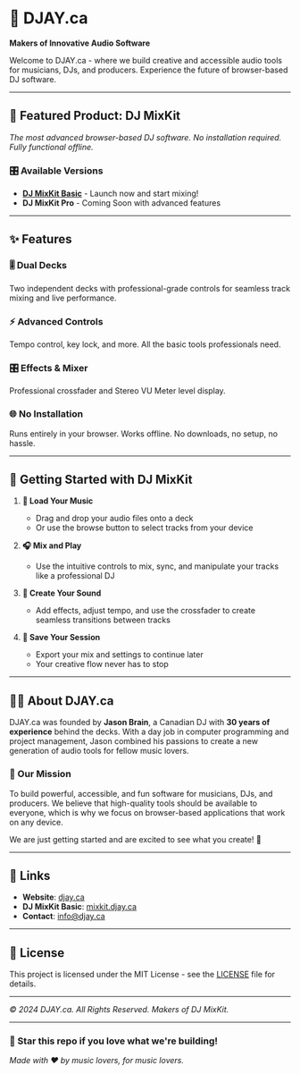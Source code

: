 # 🎵 DJAY.ca

**Makers of Innovative Audio Software**

Welcome to DJAY.ca - where we build creative and accessible audio tools for musicians, DJs, and producers. Experience the future of browser-based DJ software.

---

## 🚀 Featured Product: **DJ MixKit**

*The most advanced browser-based DJ software. No installation required. Fully functional offline.*

### 🎛️ Available Versions

- **[DJ MixKit Basic](https://mixkit.djay.ca)** - Launch now and start mixing!
- **DJ MixKit Pro** - Coming Soon with advanced features

---

## ✨ Features

### 🎚️ **Dual Decks**
Two independent decks with professional-grade controls for seamless track mixing and live performance.

### ⚡ **Advanced Controls**
Tempo control, key lock, and more. All the basic tools professionals need.

### 🎛️ **Effects & Mixer**
Professional crossfader and Stereo VU Meter level display.

### 🌐 **No Installation**
Runs entirely in your browser. Works offline. No downloads, no setup, no hassle.

---

## 🎯 Getting Started with DJ MixKit

1. **🎵 Load Your Music**
   - Drag and drop your audio files onto a deck
   - Or use the browse button to select tracks from your device

2. **🎧 Mix and Play**
   - Use the intuitive controls to mix, sync, and manipulate your tracks like a professional DJ

3. **🎨 Create Your Sound**
   - Add effects, adjust tempo, and use the crossfader to create seamless transitions between tracks

4. **💾 Save Your Session**
   - Export your mix and settings to continue later
   - Your creative flow never has to stop

---

## 👨‍💻 About DJAY.ca

DJAY.ca was founded by **Jason Brain**, a Canadian DJ with **30 years of experience** behind the decks. With a day job in computer programming and project management, Jason combined his passions to create a new generation of audio tools for fellow music lovers.

### 🎯 Our Mission
To build powerful, accessible, and fun software for musicians, DJs, and producers. We believe that high-quality tools should be available to everyone, which is why we focus on browser-based applications that work on any device.

We are just getting started and are excited to see what you create! 🚀

---

## 🔗 Links

- **Website**: [djay.ca](https://djay.ca)
- **DJ MixKit Basic**: [mixkit.djay.ca](https://mixkit.djay.ca)
- **Contact**: [info@djay.ca](mailto:info@djay.ca)

---

## 📄 License

This project is licensed under the MIT License - see the [LICENSE](LICENSE) file for details.

---

*© 2024 DJAY.ca. All Rights Reserved. Makers of DJ MixKit.*

---

### 🌟 Star this repo if you love what we're building!

*Made with ❤️ by music lovers, for music lovers.*
